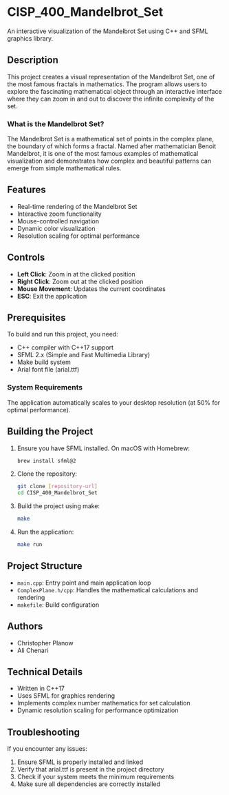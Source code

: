 # CISP_400_Mandelbrot_Set

An interactive visualization of the Mandelbrot Set using C++ and SFML graphics library.

## Description

This project creates a visual representation of the Mandelbrot Set, one of the most famous fractals in mathematics. The program allows users to explore the fascinating mathematical object through an interactive interface where they can zoom in and out to discover the infinite complexity of the set.

### What is the Mandelbrot Set?

The Mandelbrot Set is a mathematical set of points in the complex plane, the boundary of which forms a fractal. Named after mathematician Benoit Mandelbrot, it is one of the most famous examples of mathematical visualization and demonstrates how complex and beautiful patterns can emerge from simple mathematical rules.

## Features

- Real-time rendering of the Mandelbrot Set
- Interactive zoom functionality
- Mouse-controlled navigation
- Dynamic color visualization
- Resolution scaling for optimal performance

## Controls

- **Left Click**: Zoom in at the clicked position
- **Right Click**: Zoom out at the clicked position
- **Mouse Movement**: Updates the current coordinates
- **ESC**: Exit the application

## Prerequisites

To build and run this project, you need:

- C++ compiler with C++17 support
- SFML 2.x (Simple and Fast Multimedia Library)
- Make build system
- Arial font file (arial.ttf)

### System Requirements

The application automatically scales to your desktop resolution (at 50% for optimal performance).

## Building the Project

1. Ensure you have SFML installed. On macOS with Homebrew:
   ```bash
   brew install sfml@2
   ```

2. Clone the repository:
   ```bash
   git clone [repository-url]
   cd CISP_400_Mandelbrot_Set
   ```

3. Build the project using make:
   ```bash
   make
   ```

4. Run the application:
   ```bash
   make run
   ```

## Project Structure

- `main.cpp`: Entry point and main application loop
- `ComplexPlane.h/cpp`: Handles the mathematical calculations and rendering
- `makefile`: Build configuration

## Authors

- Christopher Planow
- Ali Chenari

## Technical Details

- Written in C++17
- Uses SFML for graphics rendering
- Implements complex number mathematics for set calculation
- Dynamic resolution scaling for performance optimization

## Troubleshooting

If you encounter any issues:

1. Ensure SFML is properly installed and linked
2. Verify that arial.ttf is present in the project directory
3. Check if your system meets the minimum requirements
4. Make sure all dependencies are correctly installed
